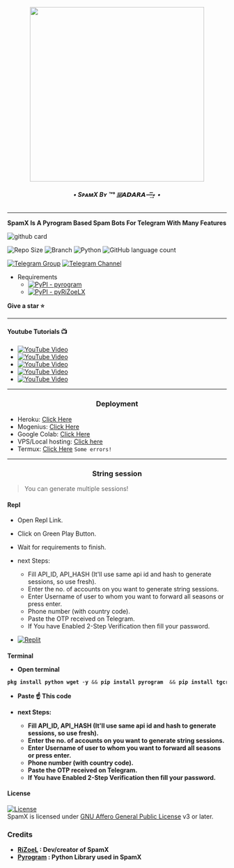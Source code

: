 <p align="center"><a href="https://t.me/MADARA1188"><img src="https://te.legra.ph/file/e23cab579bbfe5d6db4af.jpg" width="400"></a></p>
<h6 align="center">
  <b>• SᴘᴀᴍX Bʏ ™°‌ 🇲𝘼𝘿𝘼𝙍𝘼─⃛͢⋆ ⁪⁬⁮⁮⁮ •</b>
</h6>

----

<b> SpamX Is A Pyrogram Based Spam Bots For Telegram With Many Features </b>

![github card](https://github-readme-stats.vercel.app/api/pin/?username=RiZoeLX&repo=SpamX&theme=lite)

![Repo Size](https://img.shields.io/github/repo-size/RiZoeLX/SpamX?&style=social&logo=github)
![Branch](https://img.shields.io/badge/Branch-main-white?&style=social&logo=github)
![Python](https://img.shields.io/badge/Python-v3.10-white?style=social&logo=python)
![GitHub language count](https://img.shields.io/github/languages/count/RiZoeLX/SpamX?&style=social&logo=hyper)

[![Telegram Group](https://img.shields.io/badge/Telegram-Group-white?&style=social&logo=telegram)](https://t.me/DNHxHELL)
[![Telegram Channel](https://img.shields.io/badge/Telegram-Channel-white?&style=social&logo=telegram)](https://t.me/RiZoelX)

 - Requirements
   - [![PyPI - pyrogram](https://img.shields.io/badge/pypi-pyrogram-informational)](https://pypi.org/project/pyrogram)  
   - [![PyPI - pyRiZoeLX](https://img.shields.io/badge/pypi-pyRiZoeLX-informational)](https://pypi.org/project/pyRiZoeLX) 

<b> Give a star ⭐</b>

----
<h4>Youtube Tutorials 📺</h4>

- [![YouTube Video](https://img.shields.io/youtube/views/GW_ZNdRrFtg?label=Tutorial++Heroku++&style=social)](https://youtu.be/GW_ZNdRrFtg)
- [![YouTube Video](https://img.shields.io/youtube/views/6XIjTbumJYY?label=Tutorial++Mogenius++&style=social)](https://youtu.be/6XIjTbumJYY)
- [![YouTube Video](https://img.shields.io/youtube/views/sYgy4_8i7c8?label=Tutorial++Google++Colab++&style=social)](https://youtu.be/sYgy4_8i7c8)
- [![YouTube Video](https://img.shields.io/youtube/views/yC9z3kYKIgU?label=Tutorial++VPS++&style=social)](https://youtu.be/yC9z3kYKIgU)
- [![YouTube Video](https://img.shields.io/youtube/views/ePpMvL6kdvI?label=Tutorial++VPS++Mobile++&style=social)](https://youtu.be/ePpMvL6kdvI)

----

<h3 align="center">Deployment</h3>

  - Heroku: [Click Here](https://github.com/MADARA1188/SpamX/blob/main/resources/heroku.md)
  - Mogenius: [Click Here](https://youtu.be/6XIjTbumJYY)
  - Google Colab: [Click Here](https://youtu.be/sYgy4_8i7c8)
  - VPS/Local hosting: [Click here](https://github.com/RiZoeLX/SpamX/blob/main/resources/local.md)
  - Termux: [Click Here](https://github.com/RiZoeLX/SpamX/blob/main/resources/termux.md) `Some errors!`

----

<h3 align="center">String session</h3>

> You can generate multiple sessions!

<h4>Repl</h4>

  * Open Repl Link.
  * Click on Green Play Button.
  * Wait for requirements to finish.
  * next Steps:
    * Fill API_ID, API_HASH (It'll use same api id and hash to generate sessions, so use fresh).
    * Enter the no. of accounts on you want to generate string sessions.
    * Enter Username of user to whom you want to forward all seasons or press enter.
    * Phone number (with country code).
    * Paste the OTP received on Telegram.
    * If You have Enabled 2-Step Verification then fill your password.


  * [![Replit](https://img.shields.io/badge/SpamX-Run%20On%20ReplIT-black?style=for-the-badge&logo=replit)](https://replit.com/@RiZoeL/SpamX-Sessions?v=1)


<h4>Terminal</4>

  * Open terminal

   ```python
pkg install python wget -y && pip install pyrogram  && pip install tgcrypto&& wget https://raw.githubusercontent.com/RiZoeLX/SpamX/main/multisess.py && python3 multisess.py
   ```
  * Paste ☝️ This code

  * next Steps:
     * Fill API_ID, API_HASH (It'll use same api id and hash to generate sessions, so use fresh).
     * Enter the no. of accounts on you want to generate string sessions.
     * Enter Username of user to whom you want to forward all seasons or press enter.
     * Phone number (with country code).
     * Paste the OTP received on Telegram.
     * If You have Enabled 2-Step Verification then fill your password.

<h4> License </h4>

[![License](https://www.gnu.org/graphics/gplv3-or-later.png)](LICENSE)   
SpamX is licensed under [GNU Affero General Public License](https://www.gnu.org/licenses/gplv3-or-later.pngl) v3 or later.

<h3>Credits</h3>

  - <b> [RiZoeL](https://github.com/MrRizoel) : Dev/creator of SpamX </b> 
  - <b> [Pyrogram](https://github.com/pyrogram/pyrogram) : Python Library used in SpamX
